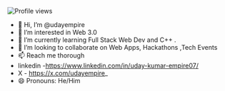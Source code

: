 ![Profile views](https://komarev.com/ghpvc/?username=udayempire&color=blue)
- 👋 Hi, I’m @udayempire
- 👀 I’m interested in Web 3.0
- 🌱 I’m currently learning Full Stack Web Dev and C++ .
- 💞️ I’m looking to collaborate on Web Apps, Hackathons ,Tech Events
- 📫 Reach me thorough
-  linkedin -https://www.linkedin.com/in/uday-kumar-empire07/
-  X - https://x.com/udayempire_
- 😄 Pronouns: He/Him


<!---
udayempire/udayempire is a ✨ special ✨ repository because its `README.md` (this file) appears on your GitHub profile.
You can click the Preview link to take a look at your changes.
--->
